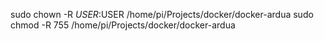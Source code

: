 sudo chown -R $USER:$USER /home/pi/Projects/docker/docker-ardua
sudo chmod -R 755 /home/pi/Projects/docker/docker-ardua